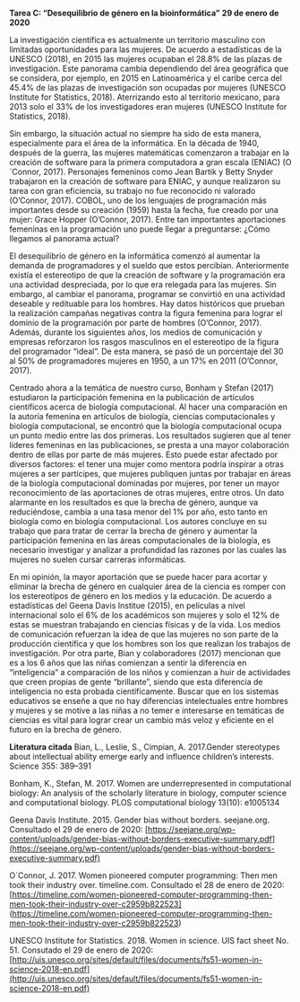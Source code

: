 **Tarea C: “Desequilibrio de género en la bioinformática”**                                           **29 de enero de 2020**

La investigación científica es actualmente un territorio masculino con limitadas oportunidades para las mujeres. De acuerdo a estadísticas de la UNESCO (2018), en 2015 las mujeres ocupaban el 28.8% de las plazas de investigación. Este panorama cambia dependiendo del área geográfica que se considera, por ejemplo, en 2015 en Latinoamérica y el caribe cerca del 45.4% de las plazas de investigación son ocupadas por mujeres (UNESCO Institute for Statistics, 2018). Aterrizando esto al territorio mexicano, para 2013 solo el 33% de los investigadores eran mujeres (UNESCO Institute for Statistics, 2018).

Sin embargo, la situación actual no siempre ha sido de esta manera, especialmente para el área de la informática.  En la década de 1940, después de la guerra, las mujeres matemáticas comenzaron a trabajar en la creación de software para la primera computadora a gran escala (ENIAC) (O´Connor, 2017). Personajes femeninos como Jean Bartik y Betty Snyder trabajaron en la creación de software para ENIAC, y aunque realizaron su tarea con gran eficiencia, su trabajo no fue reconocido ni valorado (O’Connor, 2017). COBOL, uno de los lenguajes de programación más importantes desde su creación (1959) hasta la fecha, fue creado por una mujer: Grace Hopper (O’Connor, 2017). Entre tan importantes aportaciones femeninas en la programación uno puede llegar a preguntarse: ¿Cómo llegamos al panorama actual?

El desequilibrio de género en la informática comenzó al aumentar la demanda de programadores y el sueldo que estos percibían. Anteriormente existía el estereotipo de que la creación de software y la programación era una actividad despreciada, por lo que era relegada para las mujeres. Sin embargo, al cambiar el panorama, programar se convirtió en una actividad deseable y redituable para los hombres. Hay datos históricos que prueban la realización campañas negativas contra la figura femenina para lograr el dominio de la programación por parte de hombres (O’Connor, 2017). Además, durante los siguientes años, los medios de comunicación y empresas reforzaron los rasgos masculinos en el estereotipo de la figura del programador “ideal”. De esta manera, se pasó de un porcentaje del 30 al 50% de programadores mujeres en 1950, a un 17% en 2011 (O’Connor, 2017).

Centrado ahora a la temática de nuestro curso, Bonham y Stefan (2017) estudiaron la participación femenina en la publicación de artículos científicos acerca de biología computacional. Al hacer una comparación en la autoría femenina en artículos de biología, ciencias computacionales y biología computacional, se encontró que la biología computacional ocupa un punto medio entre las dos primeras.  Los resultados sugieren que al tener líderes femeninas en las publicaciones, se presta a una mayor colaboración dentro de ellas por parte de más mujeres.  Esto puede estar afectado por diversos factores: el tener una mujer como mentora podría inspirar a otras mujeres a ser partícipes,  que mujeres publiquen juntas por trabajar en áreas de la biología computacional dominadas por mujeres, por tener un mayor reconocimiento de las aportaciones de otras mujeres, entre otros. Un dato alarmante en los resultados es que la brecha de género, aunque va reduciéndose, cambia a una tasa menor del 1% por año, esto tanto en biología como en biología computacional. Los autores concluye en su trabajo que para tratar de cerrar la brecha de género y aumentar la participación femenina en las áreas computacionales de la biología,  es necesario investigar y analizar a profundidad las razones por las cuales las mujeres no suelen cursar carreras informáticas.

En mi opinión, la mayor aportación que se puede hacer para acortar y eliminar la brecha de género en cualquier área de la ciencia es romper con los estereotipos de género en los medios y la educación. De acuerdo a estadísticas del Geena Davis Institue (2015), en películas a nivel internacional solo el 6% de los académicos son mujeres y solo el 12% de estas se muestran trabajando en ciencias físicas y de la vida. Los medios de comunicación refuerzan la idea de que las mujeres no son parte de la producción científica y que los hombres son los que realizan los trabajos de investigación. Por otra parte, Bian y colaboradores (2017) mencionan que es a los 6 años que las niñas comienzan a sentir la diferencia en “inteligencia” a comparación de los niños y comienzan a huir de actividades que creen propias de gente “brillante”, siendo que esta diferencia de inteligencia no esta probada científicamente. Buscar que en los sistemas educativos se enseñe a que no hay diferencias intelectuales entre hombres y mujeres y se motive a las niñas a no temer e interesarse en temáticas de ciencias es vital para lograr crear un cambio más veloz y eficiente en el futuro en la brecha de género.

**Literatura citada**
Bian, L., Leslie, S., Cimpian, A. 2017.Gender stereotypes about intellectual ability emerge early and influence children’s interests. Science 355: 389–391

Bonham, K., Stefan, M. 2017. Women are underrepresented in computational biology: An analysis of the scholarly literature in biology, computer science and computational biology. PLOS computational biology 13(10): e1005134

Geena Davis Institute. 2015. Gender bias without borders. seejane.org. Consultado el 29 de enero de 2020: [https://seejane.org/wp-content/uploads/gender-bias-without-borders-executive-summary.pdf](https://seejane.org/wp-content/uploads/gender-bias-without-borders-executive-summary.pdf)

O´Connor, J. 2017. Women pioneered computer programming: Then men took their industry over. timeline.com. Consultado el 28 de enero de 2020: [https://timeline.com/women-pioneered-computer-programming-then-men-took-their-industry-over-c2959b822523] (https://timeline.com/women-pioneered-computer-programming-then-men-took-their-industry-over-c2959b822523)

UNESCO Institute for Statistics. 2018. Women in science. UIS fact sheet No. 51.  Consutado el 29 de enero de 2020: [http://uis.unesco.org/sites/default/files/documents/fs51-women-in-science-2018-en.pdf](http://uis.unesco.org/sites/default/files/documents/fs51-women-in-science-2018-en.pdf)
